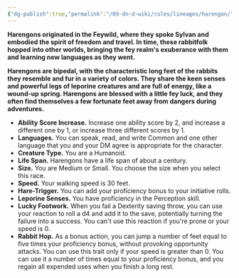 ```yaml
---
{"dg-publish":true,"permalink":"/09-dn-d-wiki/rules/lineages/harengon/","tags":["race","fey"]}
---
```



**Harengons originated in the Feywild, where they spoke Sylvan and embodied the spirit of freedom and travel. In time, these rabbitfolk hopped into other worlds, bringing the fey realm's exuberance with them and learning new languages as they went.**

**Harengons are bipedal, with the characteristic long feet of the rabbits they resemble and fur in a variety of colors. They share the keen senses and powerful legs of leporine creatures and are full of energy, like a wound-up spring. Harengons are blessed with a little fey luck, and they often find themselves a few fortunate feet away from dangers during adventures.**

- **Ability Score Increase.** Increase one ability score by 2, and increase a different one by 1, or increase three different scores by 1.
- **Languages.** You can speak, read, and write Common and one other language that you and your DM agree is appropriate for the character.
- **Creature Type.** You are a Humanoid.
- **Life Span.** Harengons have a life span of about a century.
- **Size.** You are Medium or Small. You choose the size when you select this race.
- **Speed.** Your walking speed is 30 feet.
- **Hare-Trigger.** You can add your proficiency bonus to your initiative rolls.
- **Leporine Senses.** You have proficiency in the Perception skill.
- **Lucky Footwork.** When you fail a Dexterity saving throw, you can use your reaction to roll a d4 and add it to the save, potentially turning the failure into a success. You can't use this reaction if you're prone or your speed is 0.
- **Rabbit Hop.** As a bonus action, you can jump a number of feet equal to five times your proficiency bonus, without provoking opportunity attacks. You can use this trait only if your speed is greater than 0. You can use it a number of times equal to your proficiency bonus, and you regain all expended uses when you finish a long rest.